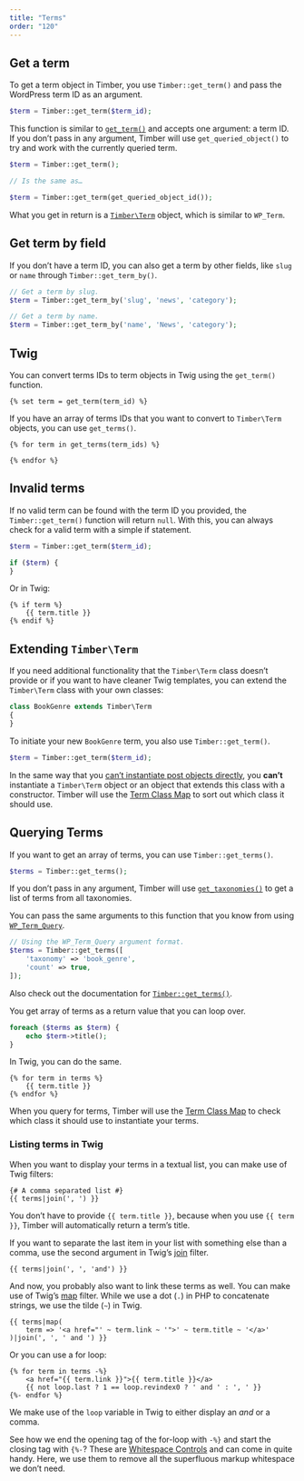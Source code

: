 ```yaml
---
title: "Terms"
order: "120"
---
```


## Get a term

To get a term object in Timber, you use `Timber::get_term()` and pass the WordPress term ID as an argument.

```php
$term = Timber::get_term($term_id);
```

This function is similar to [`get_term()`](https://developer.wordpress.org/reference/functions/get_term/) and accepts one argument: a term ID. If you don’t pass in any argument, Timber will use `get_queried_object()` to try and work with the currently queried term.

```php
$term = Timber::get_term();

// Is the same as…

$term = Timber::get_term(get_queried_object_id());
```

What you get in return is a [`Timber\Term`](https://timber.github.io/docs/v2/reference/timber-term/) object, which is similar to `WP_Term`.

## Get term by field

If you don’t have a term ID, you can also get a term by other fields, like `slug` or `name` through `Timber::get_term_by()`.

```php
// Get a term by slug.
$term = Timber::get_term_by('slug', 'news', 'category');

// Get a term by name.
$term = Timber::get_term_by('name', 'News', 'category');
```

## Twig

You can convert terms IDs to term objects in Twig using the `get_term()` function.

```twig
{% set term = get_term(term_id) %}
```

If you have an array of terms IDs that you want to convert to `Timber\Term` objects, you can use `get_terms()`.

```twig
{% for term in get_terms(term_ids) %}

{% endfor %}
```

## Invalid terms

If no valid term can be found with the term ID you provided, the `Timber::get_term()` function will return `null`. With this, you can always check for a valid term with a simple if statement.

```php
$term = Timber::get_term($term_id);

if ($term) {
}
```

Or in Twig:

```twig
{% if term %}
    {{ term.title }}
{% endif %}
```

## Extending `Timber\Term`

If you need additional functionality that the `Timber\Term` class doesn’t provide or if you want to have cleaner Twig templates, you can extend the `Timber\Term` class with your own classes:

```php
class BookGenre extends Timber\Term
{
}
```

To initiate your new `BookGenre` term, you also use `Timber::get_term()`.

```php
$term = Timber::get_term($term_id);
```

In the same way that you [can’t instantiate post objects directly](https://timber.github.io/docs/v2/guides/posts/#extending-timber-post), you **can’t** instantiate a `Timber\Term` object or an object that extends this class with a constructor. Timber will use the [Term Class Map](https://timber.github.io/docs/v2/guides/class-maps/#the-term-class-map) to sort out which class it should use.

## Querying Terms

If you want to get an array of terms, you can use `Timber::get_terms()`.

```php
$terms = Timber::get_terms();
```

If you don’t pass in any argument, Timber will use [`get_taxonomies()`](https://developer.wordpress.org/reference/functions/get_taxonomies/) to get a list of terms from all taxonomies.

You can pass the same arguments to this function that you know from using [`WP_Term_Query`](https://developer.wordpress.org/reference/classes/wp_term_query/).

```php
// Using the WP_Term_Query argument format.
$terms = Timber::get_terms([
    'taxonomy' => 'book_genre',
    'count' => true,
]);
```

Also check out the documentation for [`Timber::get_terms()`](https://timber.github.io/docs/v2/reference/timber-timber/#get_terms).

You get array of terms as a return value that you can loop over.

```php
foreach ($terms as $term) {
    echo $term->title();
}
```

In Twig, you can do the same.

```twig
{% for term in terms %}
    {{ term.title }}
{% endfor %}
```

When you query for terms, Timber will use the [Term Class Map](https://timber.github.io/docs/v2/guides/class-maps/#the-term-class-map) to check which class it should use to instantiate your terms.

### Listing terms in Twig

When you want to display your terms in a textual list, you can make use of Twig filters:

```twig
{# A comma separated list #}
{{ terms|join(', ') }}
```

You don’t have to provide `{{ term.title }}`, because when you use `{{ term }}`, Timber will automatically return a term’s title.

If you want to separate the last item in your list with something else than a comma, use the second argument in Twig’s [join](https://twig.symfony.com/doc/2.x/filters/join.html) filter.

```twig
{{ terms|join(', ', 'and') }}
```

And now, you probably also want to link these terms as well. You can make use of Twig’s [map](https://twig.symfony.com/doc/2.x/filters/map.html) filter. While we use a dot (`.`) in PHP to concatenate strings, we use the tilde (`~`) in Twig.

```twig
{{ terms|map(
    term => '<a href="' ~ term.link ~ '">' ~ term.title ~ '</a>'
)|join(', ', ' and ') }}
```

Or you can use a for loop:

```twig
{% for term in terms -%}
    <a href="{{ term.link }}">{{ term.title }}</a>
    {{ not loop.last ? 1 == loop.revindex0 ? ' and ' : ', ' }}
{%- endfor %}
```

We make use of the `loop` variable in Twig to either display an *and* or a comma.

See how we end the opening tag of the for-loop with `-%}` and start the closing tag with `{%-`? These are [Whitespace Controls](https://twig.symfony.com/doc/2.x/templates.html#whitespace-control) and can come in quite handy. Here, we use them to remove all the superfluous markup whitespace we don’t need.
